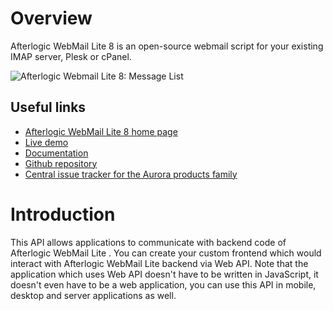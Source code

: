 # Overview
Afterlogic WebMail Lite 8 is an open-source webmail script for your existing IMAP server, Plesk or cPanel.

![Afterlogic Webmail Lite 8: Message List](https://afterlogic.org/images/products/wml8/afterlogic-webmail-lite-8-message-list.png)

## Useful links
- [Afterlogic WebMail Lite 8 home page](https://afterlogic.org/webmail-lite)
- [Live demo](https://lite.afterlogic.com)
- [Documentation](https://afterlogic.com/docs/webmail-lite-8)
- [Github repository](https://github.com/afterlogic/webmail-lite-8)
- [Central issue tracker for the Aurora products family](https://github.com/afterlogic/aurora-platform/issues)

# Introduction
This API allows applications to communicate with backend code of Afterlogic WebMail Lite . You can create your custom frontend which would interact with Afterlogic WebMail Lite backend via Web API. Note that the application which uses Web API doesn't have to be written in JavaScript, it doesn't even have to be a web application, you can use this API in mobile, desktop and server applications as well.
